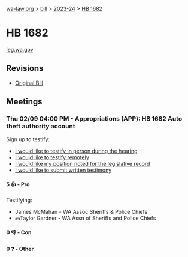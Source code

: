 [wa-law.org](/) > [bill](/bill/) > [2023-24](/bill/2023-24/) > [HB 1682](/bill/2023-24/hb/1682/)

# HB 1682
[leg.wa.gov](https://app.leg.wa.gov/billsummary?BillNumber=1682&Year=2023&Initiative=false)

## Revisions
* [Original Bill](1/)

## Meetings
### Thu 02/09 04:00 PM - Appropriations (APP): HB 1682 Auto theft authority account
Sign up to testify:
* [I would like to testify in person during the hearing](https://app.leg.wa.gov/csi/Testifier/Add?chamber=House&mId=30674&aId=151166&caId=21354&tId=1)
* [I would like to testify remotely](https://app.leg.wa.gov/csi/Testifier/Add?chamber=House&mId=30674&aId=151166&caId=21354&tId=2)
* [I would like my position noted for the legislative record](https://app.leg.wa.gov/csi/Testifier/Add?chamber=House&mId=30674&aId=151166&caId=21354&tId=3)
* [I would like to submit written testimony](https://app.leg.wa.gov/csi/Testifier/Add?chamber=House&mId=30674&aId=151166&caId=21354&tId=4)

#### 5 👍 - Pro
Testifying:
* James McMahan - WA Assoc Sheriffs & Police Chiefs
* 💵Taylor Gardner - WA Assn of Sheriffs and Police Chiefs

#### 0 👎 - Con

#### 0 ❓ - Other
